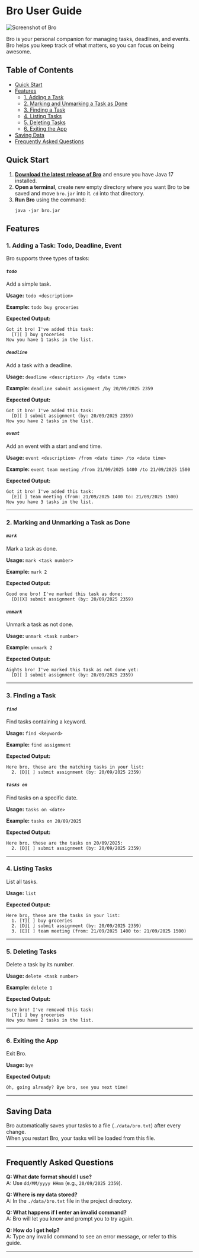 # Bro User Guide

![Screenshot of Bro](Ui.png)

Bro is your personal companion for managing tasks, deadlines, and events. Bro helps you keep track of what matters, so you can focus on being awesome.

## Table of Contents

- [Quick Start](#quick-start)
- [Features](#features)
  - [1. Adding a Task](#1-adding-a-task-todo-deadline-event)
  - [2. Marking and Unmarking a Task as Done](#2-marking-and-unmarking-a-task-as-done)
  - [3. Finding a Task](#3-finding-a-task)
  - [4. Listing Tasks](#4-listing-tasks)
  - [5. Deleting Tasks](#5-deleting-tasks)
  - [6. Exiting the App](#6-exiting-the-app)
- [Saving Data](#saving-data)
- [Frequently Asked Questions](#frequently-asked-questions)


## Quick Start

1. **[Download the latest release of Bro](https://github.com/codewallie/ip/releases)** and ensure you have Java 17 installed.
2. **Open a terminal**, create new empty directory where you want Bro to be saved and move `bro.jar` into it. `cd` into that directory.
3. **Run Bro** using the command:
   ```
   java -jar bro.jar
   ```

## Features

### 1. Adding a Task: Todo, Deadline, Event

Bro supports three types of tasks:

#### ***`todo`***
Add a simple task.

**Usage:**
`todo <description>`

**Example:**
`todo buy groceries`

**Expected Output:**
```
Got it bro! I've added this task:
  [T][ ] buy groceries
Now you have 1 tasks in the list.
```

#### ***`deadline`***
Add a task with a deadline.

**Usage:**
`deadline <description> /by <date time>`

**Example:** 
`deadline submit assignment /by 20/09/2025 2359`

**Expected Output:**
```
Got it bro! I've added this task:
  [D][ ] submit assignment (by: 20/09/2025 2359)
Now you have 2 tasks in the list.
```

#### ***`event`***
Add an event with a start and end time.

**Usage:**
`event <description> /from <date time> /to <date time>`

**Example:**
`event team meeting /from 21/09/2025 1400 /to 21/09/2025 1500`

**Expected Output:**
```
Got it bro! I've added this task:
  [E][ ] team meeting (from: 21/09/2025 1400 to: 21/09/2025 1500)
Now you have 3 tasks in the list.
```

---

### 2. Marking and Unmarking a Task as Done

#### ***`mark`***
Mark a task as done.

**Usage:**
`mark <task number>`

**Example:**
`mark 2`

**Expected Output:**
```
Good one bro! I've marked this task as done:
  [D][X] submit assignment (by: 20/09/2025 2359)
```

#### ***`unmark`***
Unmark a task as not done.

**Usage:**
`unmark <task number>`

**Example:**
`unmark 2`

**Expected Output:**
```
Aights bro! I've marked this task as not done yet:
  [D][ ] submit assignment (by: 20/09/2025 2359)
```

---

### 3. Finding a Task

#### ***`find`***
Find tasks containing a keyword.

**Usage:**
`find <keyword>`

**Example:**
`find assignment`

**Expected Output:**
```
Here bro, these are the matching tasks in your list:
  2. [D][ ] submit assignment (by: 20/09/2025 2359)
```

#### ***`tasks on`***
Find tasks on a specific date.

**Usage:**
`tasks on <date>`

**Example:**
`tasks on 20/09/2025`

**Expected Output:**
```
Here bro, these are the tasks on 20/09/2025:
  2. [D][ ] submit assignment (by: 20/09/2025 2359)
```

---

### 4. Listing Tasks

List all tasks.

**Usage:**
`list`

**Expected Output:**
```
Here bro, these are the tasks in your list:
  1. [T][ ] buy groceries
  2. [D][ ] submit assignment (by: 20/09/2025 2359)
  3. [E][ ] team meeting (from: 21/09/2025 1400 to: 21/09/2025 1500)
```

---

### 5. Deleting Tasks
Delete a task by its number.

**Usage:**
`delete <task number>`

**Example:**
`delete 1`

**Expected Output:**
```
Sure bro! I've removed this task:
  [T][ ] buy groceries
Now you have 2 tasks in the list.
```

---

### 6. Exiting the App
Exit Bro.

**Usage:**
`bye`

**Expected Output:**
```
Oh, going already? Bye bro, see you next time!
```

---

## Saving Data

Bro automatically saves your tasks to a file (`./data/bro.txt`) after every change.  
When you restart Bro, your tasks will be loaded from this file.

---

## Frequently Asked Questions

**Q: What date format should I use?**  
A: Use `dd/MM/yyyy HHmm` (e.g., `20/09/2025 2359`).

**Q: Where is my data stored?**  
A: In the `./data/bro.txt` file in the project directory.

**Q: What happens if I enter an invalid command?**  
A: Bro will let you know and prompt you to try again.

**Q: How do I get help?**  
A: Type any invalid command to see an error message, or refer to this guide.

---
